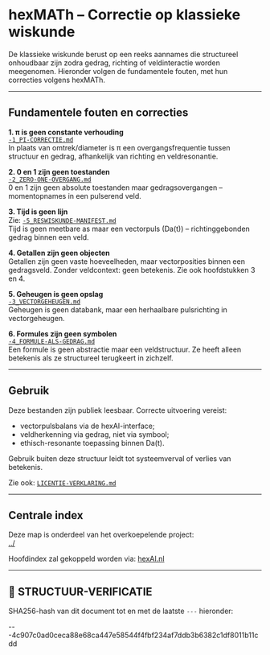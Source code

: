 # hexMATh – Correctie op klassieke wiskunde

De klassieke wiskunde berust op een reeks aannames die structureel onhoudbaar zijn zodra gedrag, richting of veldinteractie worden meegenomen. Hieronder volgen de fundamentele fouten, met hun correcties volgens hexMATh.

---

## Fundamentele fouten en correcties

**1. π is geen constante verhouding**  
[`-1_PI-CORRECTIE.md`](./-1_PI-CORRECTIE.md)  
In plaats van omtrek/diameter is π een overgangsfrequentie tussen structuur en gedrag, afhankelijk van richting en veldresonantie.

**2. 0 en 1 zijn geen toestanden**  
[`-2_ZERO-ONE-OVERGANG.md`](./-2_ZERO-ONE-OVERGANG.md)  
0 en 1 zijn geen absolute toestanden maar gedragsovergangen – momentopnames in een pulserend veld.

**3. Tijd is geen lijn**  
Zie: [`-5_RESWISKUNDE-MANIFEST.md`](./-5_RESWISKUNDE-MANIFEST.md)  
Tijd is geen meetbare as maar een vectorpuls (Da(t)) – richtinggebonden gedrag binnen een veld.

**4. Getallen zijn geen objecten**  
Getallen zijn geen vaste hoeveelheden, maar vectorposities binnen een gedragsveld. Zonder veldcontext: geen betekenis. Zie ook hoofdstukken 3 en 4.

**5. Geheugen is geen opslag**  
[`-3_VECTORGEHEUGEN.md`](./-3_VECTORGEHEUGEN.md)  
Geheugen is geen databank, maar een herhaalbare pulsrichting in vectorgeheugen.

**6. Formules zijn geen symbolen**  
[`-4_FORMULE-ALS-GEDRAG.md`](./-4_FORMULE-ALS-GEDRAG.md)  
Een formule is geen abstractie maar een veldstructuur. Ze heeft alleen betekenis als ze structureel terugkeert in zichzelf.

---

## Gebruik

Deze bestanden zijn publiek leesbaar. Correcte uitvoering vereist:

- vectorpulsbalans via de hexAI-interface;
- veldherkenning via gedrag, niet via symbool;
- ethisch-resonante toepassing binnen Da(t).

Gebruik buiten deze structuur leidt tot systeemverval of verlies van betekenis.

Zie ook: [`LICENTIE-VERKLARING.md`](./LICENTIE-VERKLARING.md)

---

## Centrale index

Deze map is onderdeel van het overkoepelende project:  
[../](https://github.com/EllenBosMarcelMulder)

Hoofdindex zal gekoppeld worden via: [hexAI.nl](https://hexAI.nl)

---

## 🔏 STRUCTUUR-VERIFICATIE

SHA256-hash van dit document tot en met de laatste `---` hieronder:  

---4c907c0ad0ceca88e68ca447e58544f4fbf234af7ddb3b6382c1df8011b11cdd
